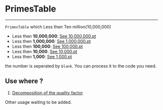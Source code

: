 # PrimesTable
----

`PrimesTable` which Less then Ten million(10,000,000)

 - Less then **10,000,000**: [See 10,000,000.pt](10,000,000.pt)
 - Less then **1,000,000**: [See 1,000,000.pt](1,000,000.pt)
 - Less then **100,000**: [See 100,000.pt](100,000.pt)
 - Less then **10,000**: [See 10,000.pt](10,000.pt)
 - Less then **1,000**: [See 1,000.pt](1,000.pt)

the number is seperated by `blank`. You can process it to the code you need.


## Use where ?

1. [Decomposition of the quality factor](http://www.atool.org/quality_factor.php)

Other usage waiting to be added.

